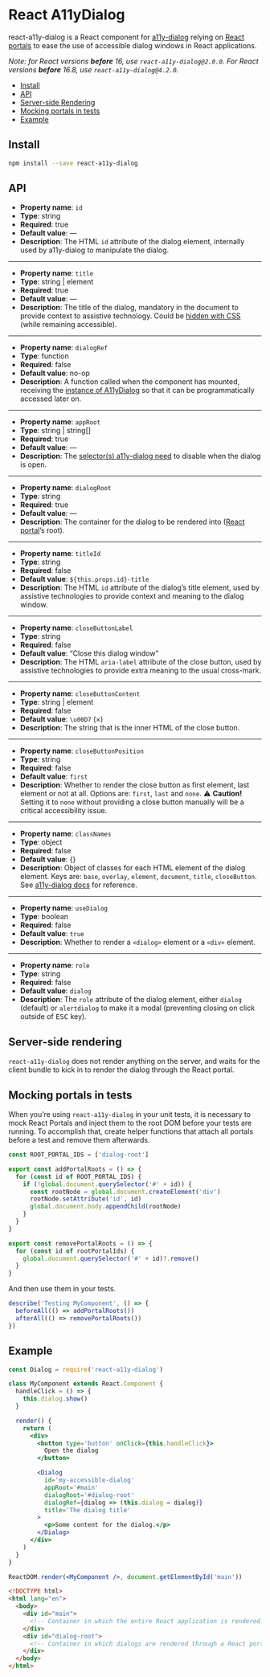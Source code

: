 # React A11yDialog

react-a11y-dialog is a React component for [a11y-dialog](https://github.com/edenspiekermann/a11y-dialog) relying on [React portals](https://reactjs.org/docs/portals.html) to ease the use of accessible dialog windows in React applications.

_Note: for React versions **before** 16, use `react-a11y-dialog@2.0.0`. For React versions **before** 16.8, use `react-a11y-dialog@4.2.0`._

- [Install](#install)
- [API](#api)
- [Server-side Rendering](#server-side-rendering)
- [Mocking portals in tests](#mocking-portals-in-tests)
- [Example](#example)

## Install

```sh
npm install --save react-a11y-dialog
```

## API

- **Property name**: `id`
- **Type**: string
- **Required**: true
- **Default value**: —
- **Description**: The HTML `id` attribute of the dialog element, internally used by a11y-dialog to manipulate the dialog.

---

- **Property name**: `title`
- **Type**: string | element
- **Required**: true
- **Default value**: —
- **Description**: The title of the dialog, mandatory in the document to provide context to assistive technology. Could be [hidden with CSS](https://hugogiraudel.com/2016/10/13/css-hide-and-seek/) (while remaining accessible).

---

- **Property name**: `dialogRef`
- **Type**: function
- **Required**: false
- **Default value**: no-op
- **Description**: A function called when the component has mounted, receiving the [instance of A11yDialog](http://edenspiekermann.github.io/a11y-dialog/#js-api) so that it can be programmatically accessed later on.

---

- **Property name**: `appRoot`
- **Type**: string | string[]
- **Required**: true
- **Default value**: —
- **Description**: The [selector(s) a11y-dialog need](http://edenspiekermann.github.io/a11y-dialog/#javascript-instantiation) to disable when the dialog is open.

---

- **Property name**: `dialogRoot`
- **Type**: string
- **Required**: true
- **Default value**: —
- **Description**: The container for the dialog to be rendered into ([React portal](https://reactjs.org/docs/portals.html)’s root).

---

- **Property name**: `titleId`
- **Type**: string
- **Required**: false
- **Default value**: `${this.props.id}-title`
- **Description**: The HTML `id` attribute of the dialog’s title element, used by assistive technologies to provide context and meaning to the dialog window.

---

- **Property name**: `closeButtonLabel`
- **Type**: string
- **Required**: false
- **Default value**: “Close this dialog window”
- **Description**: The HTML `aria-label` attribute of the close button, used by assistive technologies to provide extra meaning to the usual cross-mark.

---

- **Property name**: `closeButtonContent`
- **Type**: string | element
- **Required**: false
- **Default value**: `\u00D7` (×)
- **Description**: The string that is the inner HTML of the close button.

---

- **Property name**: `closeButtonPosition`
- **Type**: string
- **Required**: false
- **Default value**: `first`
- **Description**: Whether to render the close button as first element, last element or not at all. Options are: `first`, `last` and `none`. ⚠️ **Caution!** Setting it to `none` without providing a close button manually will be a critical accessibility issue.

---

- **Property name**: `classNames`
- **Type**: object
- **Required**: false
- **Default value**: {}
- **Description**: Object of classes for each HTML element of the dialog element. Keys are: `base`, `overlay`, `element`, `document`, `title`, `closeButton`. See [a11y-dialog docs](http://edenspiekermann.github.io/a11y-dialog/#expected-dom-structure) for reference.

---

- **Property name**: `useDialog`
- **Type**: boolean
- **Required**: false
- **Default value**: `true`
- **Description**: Whether to render a `<dialog>` element or a `<div>` element.

---

- **Property name**: `role`
- **Type**: string
- **Required**: false
- **Default value**: `dialog`
- **Description**: The `role` attribute of the dialog element, either `dialog` (default) or `alertdialog` to make it a modal (preventing closing on click outside of <kbd>ESC</kbd> key).

## Server-side rendering

`react-a11y-dialog` does not render anything on the server, and waits for the client bundle to kick in to render the dialog through the React portal.

## Mocking portals in tests

When you’re using `react-a11y-dialog` in your unit tests, it is necessary to mock React Portals and inject them to the root DOM before your tests are running. To accomplish that, create helper functions that attach all portals before a test and remove them afterwards.

```js
const ROOT_PORTAL_IDS = ['dialog-root']

export const addPortalRoots = () => {
  for (const id of ROOT_PORTAL_IDS) {
    if (!global.document.querySelector('#' + id)) {
      const rootNode = global.document.createElement('div')
      rootNode.setAttribute('id', id)
      global.document.body.appendChild(rootNode)
    }
  }
}

export const removePortalRoots = () => {
  for (const id of rootPortalIds) {
    global.document.querySelector('#' + id)?.remove()
  }
}
```

And then use them in your tests.

```js
describe('Testing MyComponent', () => {
  beforeAll(() => addPortalRoots())
  afterAll(() => removePortalRoots())
})
```

## Example

```jsx
const Dialog = require('react-a11y-dialog')

class MyComponent extends React.Component {
  handleClick = () => {
    this.dialog.show()
  }

  render() {
    return (
      <div>
        <button type='button' onClick={this.handleClick}>
          Open the dialog
        </button>

        <Dialog
          id='my-accessible-dialog'
          appRoot='#main'
          dialogRoot='#dialog-root'
          dialogRef={dialog => (this.dialog = dialog)}
          title='The dialog title'
        >
          <p>Some content for the dialog.</p>
        </Dialog>
      </div>
    )
  }
}

ReactDOM.render(<MyComponent />, document.getElementById('main'))
```

```html
<!DOCTYPE html>
<html lang="en">
  <body>
    <div id="main">
      <!-- Container in which the entire React application is rendered. -->
    </div>
    <div id="dialog-root">
      <!-- Container in which dialogs are rendered through a React portal. -->
    </div>
  </body>
</html>
```
